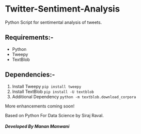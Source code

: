 # Twitter-Sentiment-Analysis
Python Script for sentimental analysis of tweets.

## Requirements:-
* Python
* Tweepy
* TextBlob

## Dependencies:-
1. Install Tweepy `pip install tweepy`
2. Install TextBlob `pip install -U textblob`
3. Additional Dependency `python -m textblob.download_corpora`



More enhancements coming soon!

Based on Python For Data Science by Siraj Raval.

##### Developed By Manan Manwani
